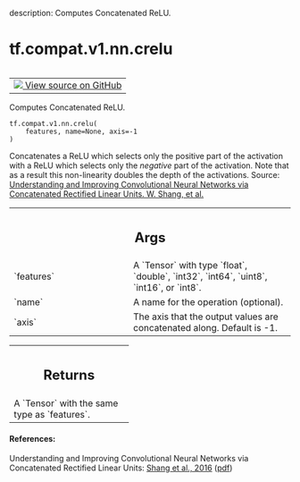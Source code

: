 description: Computes Concatenated ReLU.

<div itemscope itemtype="http://developers.google.com/ReferenceObject">
<meta itemprop="name" content="tf.compat.v1.nn.crelu" />
<meta itemprop="path" content="Stable" />
</div>

# tf.compat.v1.nn.crelu

<!-- Insert buttons and diff -->

<table class="tfo-notebook-buttons tfo-api nocontent" align="left">
<td>
  <a target="_blank" href="https://github.com/tensorflow/tensorflow/blob/r2.4/tensorflow/python/ops/nn_ops.py#L3409-L3439">
    <img src="https://www.tensorflow.org/images/GitHub-Mark-32px.png" />
    View source on GitHub
  </a>
</td>
</table>



Computes Concatenated ReLU.

<pre class="devsite-click-to-copy prettyprint lang-py tfo-signature-link">
<code>tf.compat.v1.nn.crelu(
    features, name=None, axis=-1
)
</code></pre>



<!-- Placeholder for "Used in" -->

Concatenates a ReLU which selects only the positive part of the activation
with a ReLU which selects only the *negative* part of the activation.
Note that as a result this non-linearity doubles the depth of the activations.
Source: [Understanding and Improving Convolutional Neural Networks via
Concatenated Rectified Linear Units. W. Shang, et
al.](https://arxiv.org/abs/1603.05201)

<!-- Tabular view -->
 <table class="responsive fixed orange">
<colgroup><col width="214px"><col></colgroup>
<tr><th colspan="2"><h2 class="add-link">Args</h2></th></tr>

<tr>
<td>
`features`
</td>
<td>
A `Tensor` with type `float`, `double`, `int32`, `int64`, `uint8`,
`int16`, or `int8`.
</td>
</tr><tr>
<td>
`name`
</td>
<td>
A name for the operation (optional).
</td>
</tr><tr>
<td>
`axis`
</td>
<td>
The axis that the output values are concatenated along. Default is -1.
</td>
</tr>
</table>



<!-- Tabular view -->
 <table class="responsive fixed orange">
<colgroup><col width="214px"><col></colgroup>
<tr><th colspan="2"><h2 class="add-link">Returns</h2></th></tr>
<tr class="alt">
<td colspan="2">
A `Tensor` with the same type as `features`.
</td>
</tr>

</table>



#### References:

Understanding and Improving Convolutional Neural Networks via Concatenated
Rectified Linear Units:
  [Shang et al., 2016](http://proceedings.mlr.press/v48/shang16)
  ([pdf](http://proceedings.mlr.press/v48/shang16.pdf))
